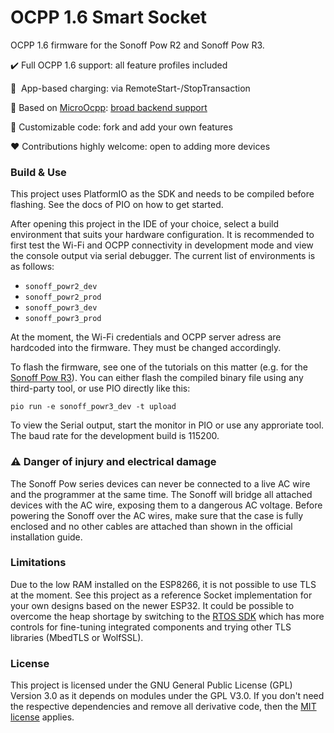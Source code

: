 # OCPP 1.6 Smart Socket

OCPP 1.6 firmware for the Sonoff Pow R2 and Sonoff Pow R3.

:heavy_check_mark: Full OCPP 1.6 support: all feature profiles included

:iphone: &nbsp;App-based charging: via RemoteStart-/StopTransaction

:tada: Based on [MicroOcpp](https://github.com/matth-x/MicroOcpp): [broad backend support](https://www.micro-ocpp.com/#h.314525e8447cc93c_81)

:hammer: Customizable code: fork and add your own features

:heart: Contributions highly welcome: open to adding more devices

### Build & Use

This project uses PlatformIO as the SDK and needs to be compiled before flashing. See the docs of PIO on how to get started.

After opening this project in the IDE of your choice, select a build environment that suits your hardware configuration. It is recommended to first test the Wi-Fi and OCPP connectivity in development mode and view the console output via serial debugger. The current list of environments is as follows:

- `sonoff_powr2_dev`
- `sonoff_powr2_prod`
- `sonoff_powr3_dev`
- `sonoff_powr3_prod`

At the moment, the Wi-Fi credentials and OCPP server adress are hardcoded into the firmware. They must be changed accordingly.

To flash the firmware, see one of the tutorials on this matter (e.g. for the [Sonoff Pow R3](https://www.youtube.com/watch?v=y94FbbY5kyU)). You can either flash the compiled binary file using any third-party tool, or use PIO directly like this:

```console
pio run -e sonoff_powr3_dev -t upload
```

To view the Serial output, start the monitor in PIO or use any approriate tool. The baud rate for the development build is 115200.

### :warning: Danger of injury and electrical damage

The Sonoff Pow series devices can never be connected to a live AC wire and the programmer at the same time. The Sonoff will bridge all attached devices with the AC wire, exposing them to a dangerous AC voltage. Before powering the Sonoff over the AC wires, make sure that the case is fully enclosed and no other cables are attached than shown in the official installation guide.

### Limitations

Due to the low RAM installed on the ESP8266, it is not possible to use TLS at the moment. See this project as a reference Socket implementation for your own designs based on the newer ESP32. It could be possible to overcome the heap shortage by switching to the [RTOS SDK](https://github.com/espressif/ESP8266_RTOS_SDK) which has more controls for fine-tuning integrated components and trying other TLS libraries (MbedTLS or WolfSSL).

### License

This project is licensed under the GNU General Public License (GPL) Version 3.0 as it depends on modules under the GPL V3.0. If you don't need the respective dependencies and remove all derivative code, then the [MIT license](https://opensource.org/license/MIT) applies.
